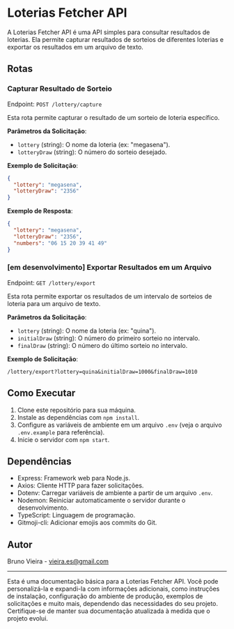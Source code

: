 # Loterias Fetcher API

A Loterias Fetcher API é uma API simples para consultar resultados de loterias. Ela permite capturar resultados de sorteios de diferentes loterias e exportar os resultados em um arquivo de texto.

## Rotas

### Capturar Resultado de Sorteio

Endpoint: `POST /lottery/capture`

Esta rota permite capturar o resultado de um sorteio de loteria específico.

**Parâmetros da Solicitação**:

- `lottery` (string): O nome da loteria (ex: "megasena").
- `lotteryDraw` (string): O número do sorteio desejado.

**Exemplo de Solicitação**:

```json
{
  "lottery": "megasena",
  "lotteryDraw": "2356"
}
```

**Exemplo de Resposta**:

```json
{
  "lottery": "megasena",
  "lotteryDraw": "2356",
  "numbers": "06 15 20 39 41 49"
}
```

### [em desenvolvimento] Exportar Resultados em um Arquivo

Endpoint: `GET /lottery/export`

Esta rota permite exportar os resultados de um intervalo de sorteios de loteria para um arquivo de texto.

**Parâmetros da Solicitação**:

- `lottery` (string): O nome da loteria (ex: "quina").
- `initialDraw` (string): O número do primeiro sorteio no intervalo.
- `finalDraw` (string): O número do último sorteio no intervalo.

**Exemplo de Solicitação**:

```
/lottery/export?lottery=quina&initialDraw=1000&finalDraw=1010
```

## Como Executar

1. Clone este repositório para sua máquina.
2. Instale as dependências com `npm install`.
3. Configure as variáveis de ambiente em um arquivo `.env` (veja o arquivo `.env.example` para referência).
4. Inicie o servidor com `npm start`.

## Dependências

- Express: Framework web para Node.js.
- Axios: Cliente HTTP para fazer solicitações.
- Dotenv: Carregar variáveis de ambiente a partir de um arquivo `.env`.
- Nodemon: Reiniciar automaticamente o servidor durante o desenvolvimento.
- TypeScript: Linguagem de programação.
- Gitmoji-cli: Adicionar emojis aos commits do Git.

## Autor

Bruno Vieira - [vieira.es@gmail.com](mailto:vieira.es@gmail.com)

---

Esta é uma documentação básica para a Loterias Fetcher API. Você pode personalizá-la e expandi-la com informações adicionais, como instruções de instalação, configuração do ambiente de produção, exemplos de solicitações e muito mais, dependendo das necessidades do seu projeto. Certifique-se de manter sua documentação atualizada à medida que o projeto evolui.